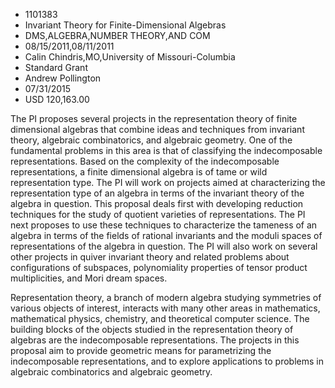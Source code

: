 
* 1101383
* Invariant Theory for Finite-Dimensional Algebras
* DMS,ALGEBRA,NUMBER THEORY,AND COM
* 08/15/2011,08/11/2011
* Calin Chindris,MO,University of Missouri-Columbia
* Standard Grant
* Andrew Pollington
* 07/31/2015
* USD 120,163.00

The PI proposes several projects in the representation theory of finite
dimensional algebras that combine ideas and techniques from invariant theory,
algebraic combinatorics, and algebraic geometry. One of the fundamental problems
in this area is that of classifying the indecomposable representations. Based on
the complexity of the indecomposable representations, a finite dimensional
algebra is of tame or wild representation type. The PI will work on projects
aimed at characterizing the representation type of an algebra in terms of the
invariant theory of the algebra in question. This proposal deals first with
developing reduction techniques for the study of quotient varieties of
representations. The PI next proposes to use these techniques to characterize
the tameness of an algebra in terms of the fields of rational invariants and the
moduli spaces of representations of the algebra in question. The PI will also
work on several other projects in quiver invariant theory and related problems
about configurations of subspaces, polynomiality properties of tensor product
multiplicities, and Mori dream spaces.

Representation theory, a branch of modern algebra studying symmetries of various
objects of interest, interacts with many other areas in mathematics,
mathematical physics, chemistry, and theoretical computer science. The building
blocks of the objects studied in the representation theory of algebras are the
indecomposable representations. The projects in this proposal aim to provide
geometric means for parametrizing the indecomposable representations, and to
explore applications to problems in algebraic combinatorics and algebraic
geometry.
